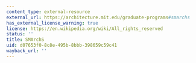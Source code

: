 ```yaml
---
content_type: external-resource
external_url: https://architecture.mit.edu/graduate-programs#smarchs
has_external_license_warning: true
license: https://en.wikipedia.org/wiki/All_rights_reserved
status: ''
title: SMArchS
uid: d07653f0-8c8e-495b-8bbb-398659c59c41
wayback_url: ''
---
```

